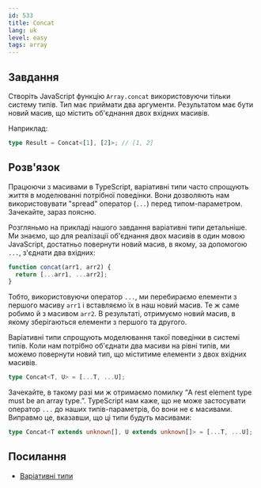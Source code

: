 ```yaml
---
id: 533
title: Concat
lang: uk
level: easy
tags: array
---
```


## Завдання

Створіть JavaScript функцію `Array.concat` використовуючи тільки систему типів.
Тип має приймати два аргументи. Результатом має бути новий масив, що містить
об'єднання двох вхідних масивів.

Наприклад:

```ts
type Result = Concat<[1], [2]>; // [1, 2]
```

## Розв'язок

Працюючи з масивами в TypeScript, варіативні типи часто спрощують життя в
моделюванні потрібної поведінки. Вони дозволяють нам використовувати "spread"
оператор (`...`) перед типом-параметром. Зачекайте, зараз поясню.

Розгляньмо на прикладі нашого завдання варіативні типи детальніше. Ми знаємо, що
для реалізації об'єднання двох масивів в один мовою JavaScript, достатньо
повернути новий масив, в якому, за допомогою `...`, з'єднати два вхідних:

```js
function concat(arr1, arr2) {
  return [...arr1, ...arr2];
}
```

Тобто, використовуючи оператор `...`, ми перебираємо елементи з першого масиву
`arr1` і вставляємо їх в наш новий масив. Те ж саме робимо й з масивом `arr2`. В
результаті, отримуємо новий масив, в якому зберігаються елементи з першого та
другого.

Варіативні типи спрощують моделювання такої поведінки в системі типів. Коли нам
потрібно об'єднати два масиви на рівні типів, ми можемо повернути новий тип, що
міститиме елементи з двох вхідних масивів.

```ts
type Concat<T, U> = [...T, ...U];
```

Зачекайте, в такому разі ми ж отримаємо помилку “A rest element type must be an
array type.”. TypeScript нам каже, що не може застосувати оператор `...` до
наших типів-параметрів, бо вони не є масивами. Виправмо це, вказавши, що ці типи
будуть масивами:

```ts
type Concat<T extends unknown[], U extends unknown[]> = [...T, ...U];
```

## Посилання

- [Варіативні типи](https://www.typescriptlang.org/docs/handbook/release-notes/typescript-4-0.html#variadic-tuple-types)
